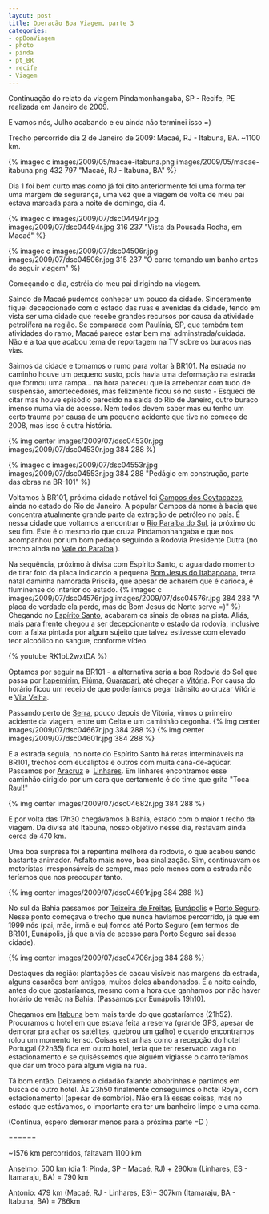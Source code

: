 ```yaml
---
layout: post
title: Operacão Boa Viagem, parte 3
categories:
- opBoaViagem
- photo
- pinda
- pt_BR
- recife
- Viagem
---
```

Continuação do relato da viagem Pindamonhangaba, SP - Recife, PE realizada em Janeiro de 2009.

E vamos nós, Julho acabando e eu ainda não terminei isso =)

Trecho percorrido dia 2 de Janeiro de 2009: Macaé, RJ - Itabuna, BA. ~1100 km.

{% imagec c images/2009/05/macae-itabuna.png images/2009/05/macae-itabuna.png 432 797 "Macaé, RJ - Itabuna, BA" %}

Dia 1 foi bem curto mas como já foi dito anteriormente foi uma forma ter uma margem de segurança, uma vez que a viagem de volta de meu pai estava marcada para a noite de domingo, dia 4.

{% imagec c images/2009/07/dsc04494r.jpg images/2009/07/dsc04494r.jpg 316 237 "Vista da Pousada Rocha, em Macaé" %}

{% imagec c images/2009/07/dsc04506r.jpg images/2009/07/dsc04506r.jpg 315 237 "O carro tomando um banho antes de seguir viagem" %}

Começando o dia, estréia do meu pai dirigindo na viagem.

Saindo de Macaé pudemos conhecer um pouco da cidade. Sinceramente fiquei decepcionado com o estado das ruas e avenidas da cidade, tendo em vista ser uma cidade que recebe grandes recursos por causa da atividade petrolífera na região. Se comparada com Paulínia, SP, que também tem atividades do ramo, Macaé parece estar bem mal adminstrada/cuidada. Não é a toa que acabou tema de reportagem na TV sobre os buracos nas vias.

Saimos da cidade e tomamos o rumo para voltar à BR101. Na estrada no caminho houve um pequeno susto, pois havia uma deformação na estrada que formou uma rampa... na hora pareceu que ia arrebentar com tudo de suspensão, amortecedores, mas felizmente ficou só no susto - Esqueci de citar mas houve episódio parecido na saída do Rio de Janeiro, outro buraco imenso numa via de acesso. Nem todos devem saber mas eu tenho um certo trauma por causa de um pequeno acidente que tive no começo de 2008, mas isso é outra história.

{% img center images/2009/07/dsc04530r.jpg images/2009/07/dsc04530r.jpg 384 288 %}

{% imagec c images/2009/07/dsc04553r.jpg images/2009/07/dsc04553r.jpg 384 288 "Pedágio em construção, parte das obras na BR-101" %}

Voltamos à BR101, próxima cidade notável foi [Campos dos Goytacazes](http://pt.wikipedia.org/wiki/Campos_dos_Goytacazes), ainda no estado do Rio de Janeiro. A popular Campos dá nome à bacia que concentra atualmente grande parte da extração de petróleo no país. É nessa cidade que voltamos a encontrar o [Rio Paraíba do Sul](http://pt.wikipedia.org/wiki/Rio_Para%C3%ADba_do_Sul), já próximo do seu fim. Este é o mesmo rio que cruza Pindamonhangaba e que nos acompanhou por um bom pedaço seguindo a Rodovia Presidente Dutra (no trecho ainda no [Vale do Paraíba](http://pt.wikipedia.org/wiki/Vale_do_Para%C3%ADba) ).

Na sequência, próximo à divisa com Espírito Santo, o aguardado momento de tirar foto da placa indicando a pequena [Bom Jesus do Itabapoana](http://pt.wikipedia.org/wiki/Bom_Jesus_do_Itabapoana), terra natal daminha namorada Priscila, que apesar de acharem que é carioca, é fluminense do interior do estado.
{% imagec c images/2009/07/dsc04576r.jpg images/2009/07/dsc04576r.jpg 384 288 "A placa de verdade ela perde, mas de Bom Jesus do Norte serve =)" %}
Chegando no [Espírito Santo](http://pt.wikipedia.org/wiki/Esp%C3%ADrito_Santo_%28estado%29), acabaram os sinais de obras na pista. Aliás, mais para frente chegou a ser decepcionante o estado da rodovia, inclusive com a faixa pintada por algum sujeito que talvez estivesse com elevado teor alcoólico no sangue, conforme vídeo.

{% youtube RK1bL2wxtDA %}

Optamos por seguir na BR101 - a alternativa seria a boa Rodovia do Sol que passa por [Itapemirim](http://pt.wikipedia.org/wiki/Itapemirim), [Piúma](http://pt.wikipedia.org/wiki/Piúma), [Guarapari](http://pt.wikipedia.org/wiki/Guarapari), até chegar a [Vitória](http://pt.wikipedia.org/wiki/Vit%C3%B3ria_%28ES%29). Por causa do horário ficou um receio de que poderíamos pegar trânsito ao cruzar Vitória e [Vila Velha](http://pt.wikipedia.org/wiki/Vila_Velha).

Passando perto de [Serra](http://pt.wikipedia.org/wiki/Serra_%28Esp%C3%ADrito_Santo%29), pouco depois de Vitória, vimos o primeiro acidente da viagem, entre um Celta e um caminhão cegonha.
{% img center images/2009/07/dsc04667r.jpg 384 288 %}
{% img center images/2009/07/dsc04601r.jpg 384 288 %}

E a estrada seguia, no norte do Espírito Santo há retas intermináveis na BR101, trechos com eucaliptos e outros com muita cana-de-açúcar. Passamos por [Aracruz](http://pt.wikipedia.org/wiki/Aracruz) e  [Linhares](http://pt.wikipedia.org/wiki/Linhares_%28Esp%C3%ADrito_Santo%29). Em linhares encontramos esse caminhão dirigido por um cara que certamente é do time que grita "Toca Raul!"

{% img center images/2009/07/dsc04682r.jpg 384 288 %}

E por volta das 17h30 chegávamos à Bahia, estado com o maior t recho da viagem. Da divisa até Itabuna, nosso objetivo nesse dia, restavam ainda cerca de 470 km.

Uma boa surpresa foi a repentina melhora da rodovia, o que acabou sendo bastante animador. Asfalto mais novo, boa sinalização. Sim, continuavam os motoristas irresponsáveis de sempre, mas pelo menos com a estrada não teríamos que nos preocupar tanto.

{% img center images/2009/07/dsc04691r.jpg 384 288 %}

No sul da Bahia passamos por [Teixeira de Freitas](http://pt.wikipedia.org/wiki/Teixeira_de_Freitas_%28Bahia%29), [Eunápolis](http://pt.wikipedia.org/wiki/Eunápolis) e [Porto Seguro](http://pt.wikipedia.org/wiki/Porto_Seguro). Nesse ponto começava o trecho que nunca havíamos percorrido, já que em 1999 nós (pai, mãe, irmã e eu) fomos até Porto Seguro (em termos de BR101, Eunápolis, já que a via de acesso para Porto Seguro sai dessa cidade).

{% img center images/2009/07/dsc04706r.jpg 384 288 %}

Destaques da região: plantações de cacau visíveis nas margens da estrada, alguns casarões bem antigos, muitos deles abandonados. E a noite caindo, antes do que gostaríamos, mesmo com a hora que ganhamos por não haver horário de verão na Bahia. (Passamos por Eunápolis 19h10).

Chegamos em [Itabuna](http://pt.wikipedia.org/wiki/Itabuna) bem mais tarde do que gostaríamos (21h52). Procuramos o hotel em que estava feita a reserva (grande GPS, apesar de demorar pra achar os satélites, quebrou um galho) e quando encontramos rolou um momento tenso. Coisas estranhas como a recepção do hotel Portugal (22h35) fica em outro hotel, teria que ter reservado vaga no estacionamento e se quiséssemos que alguém vigiasse o carro teríamos que dar um troco para algum vigia na rua.

Tá bom então. Deixamos o cidadão falando abobrinhas e partimos em busca de outro hotel. Às 23h50 finalmente conseguimos o hotel Royal, com estacionamento! (apesar de sombrio). Não era lá essas coisas, mas no estado que estávamos, o importante era ter um banheiro limpo e uma cama.

(Continua, espero demorar menos para a próxima parte =D )

======

~1576 km percorridos, faltavam 1100 km

Anselmo: 500 km (dia 1: Pinda, SP - Macaé, RJ) + 290km (Linhares, ES - Itamaraju, BA) = 790 km

Antonio: 479 km (Macaé, RJ - Linhares, ES)+ 307km (Itamaraju, BA - Itabuna, BA) = 786km
